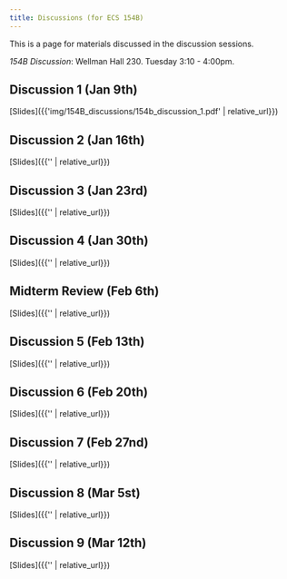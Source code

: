 ```yaml
---
title: Discussions (for ECS 154B)
---
```


This is a page for materials discussed in the discussion sessions.

*154B Discussion*: Wellman Hall 230. Tuesday 3:10 - 4:00pm.


## Discussion 1 (Jan 9th)

[Slides]({{'img/154B_discussions/154b_discussion_1.pdf' | relative_url}})

## Discussion 2 (Jan 16th)
[Slides]({{'' | relative_url}})

## Discussion 3 (Jan 23rd)
[Slides]({{'' | relative_url}})

## Discussion 4 (Jan 30th)
[Slides]({{'' | relative_url}})

## Midterm Review (Feb 6th)
[Slides]({{'' | relative_url}})

## Discussion 5 (Feb 13th)
[Slides]({{'' | relative_url}})

## Discussion 6 (Feb 20th)
[Slides]({{'' | relative_url}})

## Discussion 7 (Feb 27nd)
[Slides]({{'' | relative_url}})

## Discussion 8 (Mar 5st)
[Slides]({{'' | relative_url}})

## Discussion 9 (Mar 12th)
[Slides]({{'' | relative_url}})
